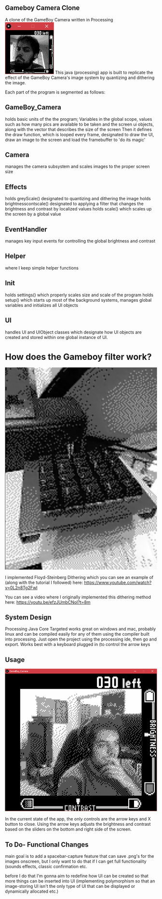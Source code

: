 ## Gameboy Camera Clone
A clone of the GameBoy Camera written in Processing  
![camera_demo](camera_demo.png)
This java (processing) app is built to replicate the effect of the GameBoy Camera's image system by quantizing and dithering the image.

Each part of the program is segmented as follows:
## GameBoy_Camera
holds basic units of the the program; Variables in the global scope, values such as how many pics are available to be taken and the screen ui objects, along with the vector that describes the size of the screen
Then it defines the draw function, which is looped every frame, designated to draw the UI, draw an image to the screen and load the framebuffer to 'do its magic'
## Camera
manages the camera subsystem and scales images to the proper screen size
## Effects
holds greyScale() designated to quantizing and dithering the image
holds brightnesscontscale() designated to applying a filter that changes the brightness and contrast by localized values
holds scale() which scales up the screen by a global value
## EventHandler
manages key input events for controlling the global brightness and contrast
## Helper
where I keep simple helper functions
## Init
holds settings() which properly scales size and scale of the program
holds setup() which starts up most of the background systems, manages global variables and initializes all UI objects
## UI
handles UI and UIObject classes which designate how UI objects are created and stored within one global instance of UI.

# How does the Gameboy filter work?

![cam1](cam1.png)

I implemented Floyd-Steinberg Dithering which you can see an example of (along with the tutorial I followed) here: https://www.youtube.com/watch?v=0L2n8Tg2FwI

You can see a video where I originally implemented this dithering method here: https://youtu.be/efzJUmbCNoI?t=8m


## System Design

Processing Java Core Targeted
works great on windows and mac, probably linux and can be compiled easily for any of them using the compiler built into processing. Just open the project using the processing ide, then go and export. Works best with a keyboard plugged in (to control the arrow keys

## Usage

![cam2](cam2.png)

In the current state of the app, the only controls are the arrow keys and X button to close.
Using the arrow keys adjusts the brightness and contrast based on the sliders on the bottom and right side of the screen.

## To Do- Functional Changes
main goal is to add a spacebar-capture feature that can save .png's for the images onscreen, but I only want to do that if I can get full functionality (sounds effects, classic confirmation etc.

before I do that I'm gonna aim to redefine how UI can be created so that more things can be inserted into UI (implementing polymorphism so that an image-storing UI isn't the only type of UI that can be displayed or dynamically allocated etc.)
